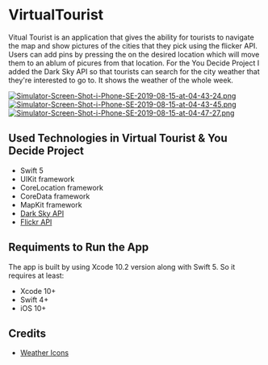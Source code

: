 # VirtualTourist 

Vitual Tourist is an application that gives the ability for tourists to navigate the map and show pictures of the cities
that they pick using the flicker API. Users can add pins by pressing the on the desired location which will move them to an ablum of picures from that location. For the You Decide Project I added the Dark Sky API so that tourists can search
for the city weather that they're interested to go to. It shows the weather of the whole week. 


[![Simulator-Screen-Shot-i-Phone-SE-2019-08-15-at-04-43-24.png](https://i.postimg.cc/9f7w2DYf/Simulator-Screen-Shot-i-Phone-SE-2019-08-15-at-04-43-24.png)](https://postimg.cc/hJKtbPwF)
[![Simulator-Screen-Shot-i-Phone-SE-2019-08-15-at-04-43-45.png](https://i.postimg.cc/6589gD0W/Simulator-Screen-Shot-i-Phone-SE-2019-08-15-at-04-43-45.png)](https://postimg.cc/QHrGWYww)
[![Simulator-Screen-Shot-i-Phone-SE-2019-08-15-at-04-47-27.png](https://i.postimg.cc/zv61qGjJ/Simulator-Screen-Shot-i-Phone-SE-2019-08-15-at-04-47-27.png)](https://postimg.cc/p5fSZx47)


## Used Technologies in Virtual Tourist & You Decide Project
* Swift 5
* UIKit framework
* CoreLocation framework
* CoreData framework
* MapKit framework
* [Dark Sky API](https://darksky.net/dev/docs)
* [Flickr API](https://www.flickr.com/)

## Requiments to Run the App
The app is built by using Xcode 10.2 version along with Swift 5. So it requires at least: 
* Xcode 10+
* Swift 4+
* iOS 10+

## Credits 
* [Weather Icons](https://icons8.com/icon/pack/weather/plasticine)

